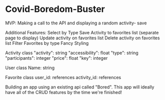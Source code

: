 # Covid-Boredom-Buster

MVP:
Making a call to the API and displaying a random activity- save

Additional Features:
Select by Type
Save Activity to favorites list (separate page to display)
Update activity on favorites list
Delete activity on favorites list
Filter Favorites by type
Fancy Styling


Activity class
"activity": string
	"accessibility": float
	"type": string
	"participants": integer
	"price": float
	"key": integer



User class
	Name: string


Favorite class
user_id: references
activity_id: references



Building an app using an existing api called "Bored". This app will ideally have all of the CRUD features by the time we're finished!
